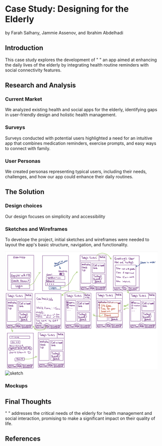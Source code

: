 # Case Study: Designing for the Elderly
by Farah Salhany, Jammie Assenov, and Ibrahim Abdelhadi

## Introduction
This case study explores the development of " " an app aimed at enhancing the daily lives of the elderly by integrating health routine reminders with social connectivity features.

## Research and Analysis

### Current Market
We analyzed existing health and social apps for the elderly, identifying gaps in user-friendly design and holistic health management.

### Surveys
Surveys conducted with potential users highlighted a need for an intuitive app that combines medication reminders, exercise prompts, and easy ways to connect with family.

### User Personas
We created personas representing typical users, including their needs, challenges, and how our app could enhance their daily routines.

## The Solution 

### Design choices
Our design focuses on simplicity and accessibility

### Sketches and Wireframes
To develope the project, initial sketches and wireframes were needed to layout the app's basic structure, navigation, and functionality.

![Initial Sketches](/assets/img/sketch.png "Initial Sketches")
![sketch](https://github.com/salhanyf/Case-Study-Designing-for-the-Elderly/assets/49493059/2438c8c2-6da0-4cf8-994f-186a30852af0)

### Mockups

## Final Thoughts
" " addresses the critical needs of the elderly for health management and social interaction, promising to make a significant impact on their quality of life.

## References

